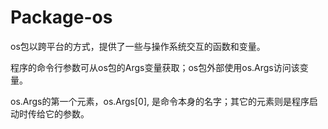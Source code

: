 # Package-os

os包以跨平台的方式，提供了一些与操作系统交互的函数和变量。

程序的命令行参数可从os包的Args变量获取；os包外部使用os.Args访问该变量。

os.Args的第一个元素，os.Args[0], 是命令本身的名字；其它的元素则是程序启动时传给它的参数。